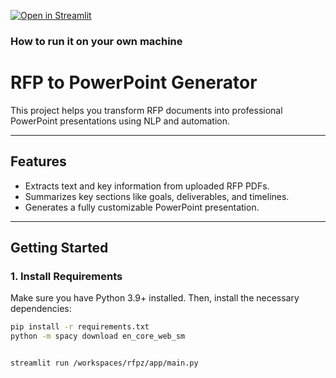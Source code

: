 
[![Open in Streamlit](https://static.streamlit.io/badges/streamlit_badge_black_white.svg)](https://blank-app-template.streamlit.app/)

### How to run it on your own machine

# RFP to PowerPoint Generator

This project helps you transform RFP documents into professional PowerPoint presentations using NLP and automation.

---

## **Features**
- Extracts text and key information from uploaded RFP PDFs.
- Summarizes key sections like goals, deliverables, and timelines.
- Generates a fully customizable PowerPoint presentation.

---

## **Getting Started**

### **1. Install Requirements**
Make sure you have Python 3.9+ installed. Then, install the necessary dependencies:

```bash
pip install -r requirements.txt
python -m spacy download en_core_web_sm


streamlit run /workspaces/rfpz/app/main.py
